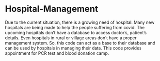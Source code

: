 # Hospital-Management
Due to the current situation, there is a growing need of hospital. Many new hospitals are being made to help the people suffering from covid. The upcoming hospitals don’t have a database to access doctor’s, patient’s details. Even hospitals in rural or village areas don’t have a proper management system. So, this code can act as a base to their database and can be used by hospitals in managing their data. This code provides appointment for PCR test and blood donation camp.
